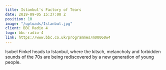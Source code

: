 ```yaml
---
title: Istanbul's Factory of Tears
date: 2019-09-05 15:37:00 Z
position: 10
image: "/uploads/Istanbul.jpg"
client: BBC Radio 4
logo: bbc-radio-4
link: https://www.bbc.co.uk/programmes/m00060w4
---
```


Isobel Finkel heads to Istanbul, where the kitsch, melancholy and forbidden sounds of the 70s are being rediscovered by a new generation of young people.